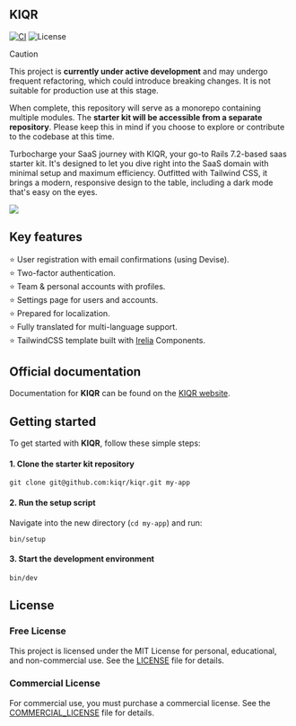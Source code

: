 KIQR
----
[![CI](https://github.com/kiqr/kiqr/actions/workflows/ci.yml/badge.svg)](https://github.com/kiqr/kiqr/actions/workflows/ci.yml)
![License](https://img.shields.io/github/license/kiqr/kiqr)

> [!CAUTION]  
> This project is **currently under active development** and may undergo frequent refactoring, which could introduce breaking changes. It is not suitable for production use at this stage.
> 
> When complete, this repository will serve as a monorepo containing multiple modules. The **starter kit will be accessible from a separate repository**. Please keep this in mind if you choose to explore or contribute to the codebase at this time.


Turbocharge your SaaS journey with KIQR, your go-to Rails 7.2-based saas starter kit. It's designed to let you dive right into the SaaS domain with minimal setup and maximum efficiency. Outfitted with Tailwind CSS, it brings a modern, responsive design to the table, including a dark mode that's easy on the eyes.

<img src="https://kiqr.dev/screenshots/edit-profile.png">

## Key features

 ⭐ User registration with email confirmations (using Devise).<br>
 ⭐ Two-factor authentication.<br>
 ⭐ Team & personal accounts with profiles.<br>
 ⭐ Settings page for users and accounts.<br>
 ⭐ Prepared for localization.<br>
 ⭐ Fully translated for multi-language support.<br>
 ⭐ TailwindCSS template built with [Irelia](https://github.com/kiqr/irelia) Components.<br>

## Official documentation

Documentation for **KIQR** can be found on the [KIQR website](https://kiqr.dev).

## Getting started

To get started with **KIQR**, follow these simple steps:

#### 1. Clone the starter kit repository

```console
git clone git@github.com:kiqr/kiqr.git my-app
```

#### 2. Run the setup script

Navigate into the new directory (```cd my-app```) and run:

```console
bin/setup
```

#### 3. Start the development environment
```console
bin/dev
```

## License

### Free License

This project is licensed under the MIT License for personal, educational, and non-commercial use. See the [LICENSE](LICENSE) file for details.

### Commercial License

For commercial use, you must purchase a commercial license. See the [COMMERCIAL_LICENSE](COMMERCIAL_LICENSE) file for details.
